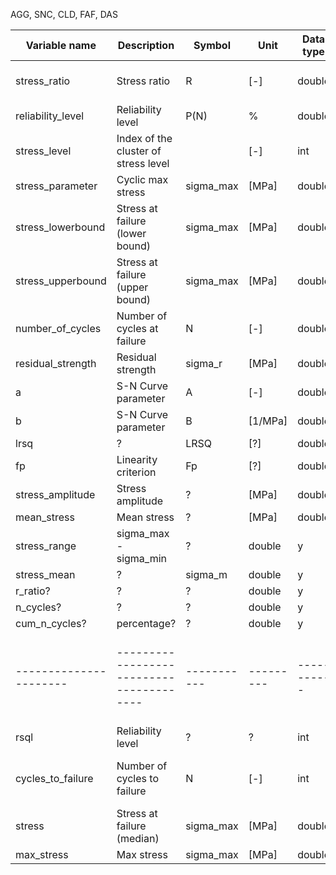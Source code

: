 AGG, SNC, CLD, FAF, DAS
      
| Variable name        | Description                            | Symbol    | Unit    | Data type | Used in            |
|----------------------|----------------------------------------|-----------|---------|-----------|--------------------|
| stress_ratio         | Stress ratio                           | R         | [-]     | double    | AGG, SNC, FAF      |
| reliability_level    | Reliability level                      | P(N)      | %       | double    | AGG                |
| stress_level         | Index of the cluster of stress level   |           | [-]     | int       | AGG                |
| stress_parameter     | Cyclic max stress                      | sigma_max | [MPa]   | double    | AGG, FAF           |
| stress_lowerbound    | Stress at failure (lower bound)        | sigma_max | [MPa]   | double    | SNC                |
| stress_upperbound    | Stress at failure (upper bound)        | sigma_max | [MPa]   | double    | SNC                |
| number_of_cycles     | Number of cycles at failure            | N         | [-]     | double    | AGG                |
| residual_strength    | Residual strength                      | sigma_r   | [MPa]   | double    | AGG                |
| a                    | S-N Curve parameter                    | A         | [-]     | double    | SNC                |
| b                    | S-N Curve parameter                    | B         | [1/MPa] | double    | SNC                |
| lrsq                 | ?                                      | LRSQ      | [?]     | double    | SNC                |
| fp                   | Linearity criterion                    | Fp        | [?]     | double    | SNC                |
| stress_amplitude     | Stress amplitude                       | ?         | [MPa]   | double    | CLD                |
| mean_stress          | Mean stress                            | ?         | [MPa]   | double    | CLD                |
| stress_range         | sigma_max - sigma_min                  | ?         | double  | y         | CYC                |
| stress_mean          | ?                                      | sigma_m   | double  | y         | CYC                |
| r_ratio?             | ?                                      | ?         | double  | y         | CYC                |
| n_cycles?            | ?                                      | ?         | double  | y         | CYC                |
| cum_n_cycles?        | percentage?                            | ?         | double  | y         | CYC                |
|----------------------|----------------------------------------|-----------|---------|-----------|--------------------|
| rsql                 | Reliability level                      | ?         | ?       | int       | SNC                |
| cycles_to_failure    | Number of cycles to failure            | N         | [-]     | int       | SNC, CLD, FAF, DAS |
| stress               | Stress at failure (median)             | sigma_max | [MPa]   | double    | SNC                |
| max_stress           | Max stress                             | sigma_max | [MPa]   | double    | DAS                |


